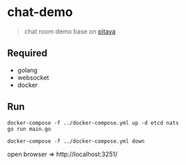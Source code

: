 # chat-demo

> chat room demo base on [pitaya](https://github.com/topfreegames/pitaya)

## Required
- golang
- websocket
- docker

## Run
```
docker-compose -f ../docker-compose.yml up -d etcd nats
go run main.go

docker-compose -f ../docker-compose.yml down
```

open browser => http://localhost:3251/
